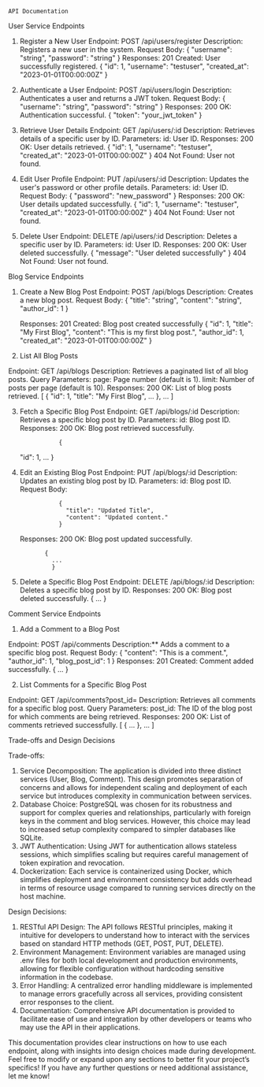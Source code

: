     API Documentation


User Service Endpoints

1. Register a New User
Endpoint: POST /api/users/register
Description: Registers a new user in the system.
  Request Body:
                {
    "username": "string",
    "password": "string"
                 }
   Responses:
              201 Created: User successfully registered.
             {
    "id": 1,
    "username": "testuser",
    "created_at": "2023-01-01T00:00:00Z"
              }

2. Authenticate a User
Endpoint: POST /api/users/login
Description: Authenticates a user and returns a JWT token.
  Request Body:
                {
    "username": "string",
    "password": "string"
                }
   Responses:
            200 OK: Authentication successful.
             {
    "token": "your_jwt_token"
              }

3. Retrieve User Details
Endpoint: GET /api/users/:id
Description: Retrieves details of a specific user by ID.
  Parameters:
    id: User ID.
  Responses:
            200 OK: User details retrieved.
                 {
    "id": 1,
    "username": "testuser",
    "created_at": "2023-01-01T00:00:00Z"
                  }
             404 Not Found: User not found.


4. Edit User Profile
Endpoint: PUT /api/users/:id
Description: Updates the user's password or other profile details.
    Parameters:
      id: User ID.
  Request Body:
              {
    "password": "new_password"
              }
   Responses:
          200 OK: User details updated successfully.
             {
    "id": 1,
    "username": "testuser",
    "created_at": "2023-01-01T00:00:00Z"
            }
           404 Not Found: User not found.

5. Delete User
Endpoint: DELETE /api/users/:id
Description: Deletes a specific user by ID.
    Parameters:
      id: User ID.
    Responses:
            200 OK: User deleted successfully.
             {
    "message": "User deleted successfully"
              }
             404 Not Found: User not found.


Blog Service Endpoints

1. Create a New Blog Post
Endpoint: POST /api/blogs
Description: Creates a new blog post.
    Request Body:
                 {
    "title": "string",
    "content": "string",
    "author_id": 1
                  }

    Responses:
            201 Created: Blog post created successfully
              {
    "id": 1,
    "title": "My First Blog",
    "content": "This is my first blog post.",
    "author_id": 1,
    "created_at": "2023-01-01T00:00:00Z"
              }

   
2. List All Blog Posts
   
Endpoint: GET /api/blogs
Description: Retrieves a paginated list of all blog posts.
Query Parameters:
page: Page number (default is 1).
limit: Number of posts per page (default is 10).
    Responses:
            200 OK: List of blog posts retrieved.
            [
    {
        "id": 1,
        "title": "My First Blog",
        ...
    },
    ...
              ]


3. Fetch a Specific Blog Post
Endpoint: GET /api/blogs/:id
Description: Retrieves a specific blog post by ID.
Parameters:
id: Blog post ID.
      Responses:
                200 OK: Blog post retrieved successfully.

                  {
    "id": 1,
    ...
                    }
     
4. Edit an Existing Blog Post
Endpoint: PUT /api/blogs/:id
Description: Updates an existing blog post by ID.
Parameters:
id: Blog post ID.
      Request Body:

                  {
                    "title": "Updated Title",
                    "content": "Updated content."
                  }
      Responses:
                200 OK: Blog post updated successfully.

              {
                ...
                }

5. Delete a Specific Blog Post
Endpoint: DELETE /api/blogs/:id
Description: Deletes a specific blog post by ID.
      Responses:
                200 OK: Blog post deleted successfully.
                  {
                        ...
                  }
   



Comment Service Endpoints


1. Add a Comment to a Blog Post
   
Endpoint: POST /api/comments
Description:** Adds a comment to a specific blog post.
      Request Body:
                  {
                    "content": "This is a comment.",
                    "author_id": 1,
                    "blog_post_id": 1
                  }
      Responses:
                201 Created: Comment added successfully.
                {
                  ...
                }

2. List Comments for a Specific Blog Post

Endpoint: GET /api/comments?post_id=<id>
Description: Retrieves all comments for a specific blog post.
Query Parameters:
post_id: The ID of the blog post for which comments are being retrieved.
      Responses:
              200 OK: List of comments retrieved successfully.
[
    {
        ...
    },
    ...
]





Trade-offs and Design Decisions


Trade-offs:

1)  Service Decomposition:
The application is divided into three distinct services (User, Blog, Comment). This design promotes separation of concerns and allows for independent scaling and deployment of each service but introduces complexity in communication between services.
2)  Database Choice:
PostgreSQL was chosen for its robustness and support for complex queries and relationships, particularly with foreign keys in the comment and blog services. However, this choice may lead to increased setup complexity compared to simpler databases like SQLite.
3)  JWT Authentication:
Using JWT for authentication allows stateless sessions, which simplifies scaling but requires careful management of token expiration and revocation.
4)  Dockerization:
Each service is containerized using Docker, which simplifies deployment and environment consistency but adds overhead in terms of resource usage compared to running services directly on the host machine.
   


Design Decisions:


1)  RESTful API Design:
The API follows RESTful principles, making it intuitive for developers to understand how to interact with the services based on standard HTTP methods (GET, POST, PUT, DELETE).
2)  Environment Management:
Environment variables are managed using .env files for both local development and production environments, allowing for flexible configuration without hardcoding sensitive information in the codebase.
3)  Error Handling:
A centralized error handling middleware is implemented to manage errors gracefully across all services, providing consistent error responses to the client.
4)  Documentation:
Comprehensive API documentation is provided to facilitate ease of use and integration by other developers or teams who may use the API in their applications.



This documentation provides clear instructions on how to use each endpoint, along with insights into design choices made during development. Feel free to modify or expand upon any sections to better fit your project’s specifics! If you have any further questions or need additional assistance, let me know!
